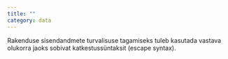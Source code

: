```yaml
---
title: ""
category: data
---
```

Rakenduse sisendandmete turvalisuse tagamiseks tuleb kasutada vastava olukorra
jaoks sobivat katkestussüntaksit (escape syntax).
